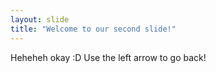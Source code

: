 ```yaml
---
layout: slide
title: "Welcome to our second slide!"
---
```

Heheheh okay :D
Use the left arrow to go back!
